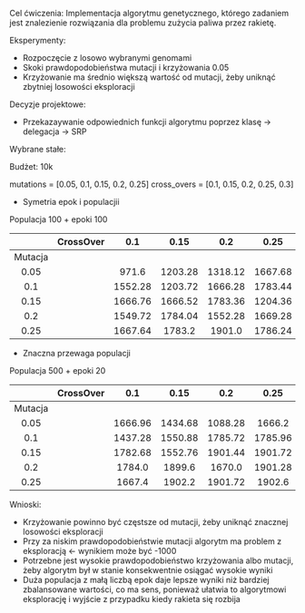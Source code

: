 Cel ćwiczenia:
Implementacja algorytmu genetycznego, którego zadaniem jest znalezienie rozwiązania dla problemu zużycia paliwa przez rakietę.

Eksperymenty:
* Rozpoczęcie z losowo wybranymi genomami
* Skoki prawdopodobieństwa mutacji i krzyżowania 0.05
* Krzyżowanie ma średnio większą wartość od mutacji, żeby uniknąć zbytniej losowości eksploracji


Decyzje projektowe:

* Przekazaywanie odpowiednich funkcji algorytmu poprzez klasę -> delegacja -> SRP

Wybrane stałe:

Budżet: 10k

mutations = [0.05, 0.1, 0.15, 0.2, 0.25]
cross_overs = [0.1, 0.15, 0.2, 0.25, 0.3]

* Symetria epok i populacjii 


Populacja 100 + epoki 100

| | CrossOver | 0.1| 0.15 | 0.2 | 0.25 | 0.3 |
| :---: | :---: | :---: |:---: | :---: | :---: | :---: | 
| Mutacja |  |  |  |  |  | 
| 0.05 | | 971.6 | 1203.28 | 1318.12 | 1667.68 | 1783.56 | 
| 0.1 |  | 1552.28 | 1203.72 | 1666.28 | 1783.44 | 1901.6 | 
| 0.15 |  | 1666.76 | 1666.52 | 1783.36 | 1204.36 | 1783.64 | 
| 0.2 |  | 1549.72 | 1784.04 | 1552.28 | 1669.28 | 1783.68 | 
| 0.25 |  | 1667.64 | 1783.2 | 1901.0 | 1786.24 |1784.680 |

* Znaczna przewaga populacji

Populacja 500 + epoki 20

| | CrossOver | 0.1| 0.15 | 0.2 | 0.25 | 0.3 |
| :---: | :---: | :---: |:---: | :---: | :---: | :---: | 
| Mutacja |  |  |  |  |  | 
| 0.05 | | 1666.96 | 1434.68 | 1088.28 | 1666.2 | 1668.48 | 
| 0.1 |  | 1437.28 | 1550.88 | 1785.72 | 1785.96 | 1901.44 | 
| 0.15 |  | 1782.68 | 1552.76 | 1901.44 | 1901.72 | 1902.4 | 
| 0.2 |  | 1784.0 | 1899.6 | 1670.0 | 1901.28 | 1786.32 | 
| 0.25 |  | 1667.4 | 1902.2 | 1901.72 | 1902.6 | 1901.44 |


Wnioski: 
* Krzyżowanie powinno być częstsze od mutacji, żeby uniknąć znacznej losowości eksploracji
* Przy za niskim prawdopodobieństwie mutacji algorytm ma problem z eksploracją <- wynikiem może być -1000 
* Potrzebne jest wysokie prawdopodobieństwo krzyżowania albo mutacji, żeby algorytm był w stanie konsekwentnie osiągać wysokie wyniki
* Duża populacja z małą liczbą epok daje lepsze wyniki niż bardziej zbalansowane wartości, co ma sens, ponieważ ułatwia to algorytmowi eksplorację i wyjście z przypadku kiedy rakieta się rozbija
